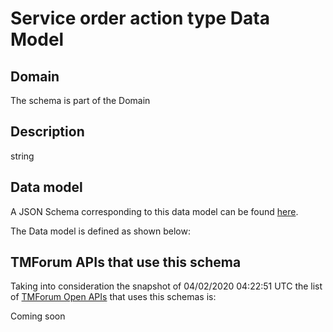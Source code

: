 # Service order action type Data Model

## Domain

The  schema is part of the  Domain

## Description

string

## Data model

A JSON Schema corresponding to this data model can be found
[here](https://github.com/tmforum-rand/schemas/blob/candidates/Service/ServiceOrderActionType.schema.json).

The Data model is defined as shown below:




## TMForum APIs that use this schema

Taking into consideration the snapshot of 04/02/2020 04:22:51 UTC the list of [TMForum Open APIs](https://www.tmforum.org/open-apis/) that uses this schemas is:

Coming soon